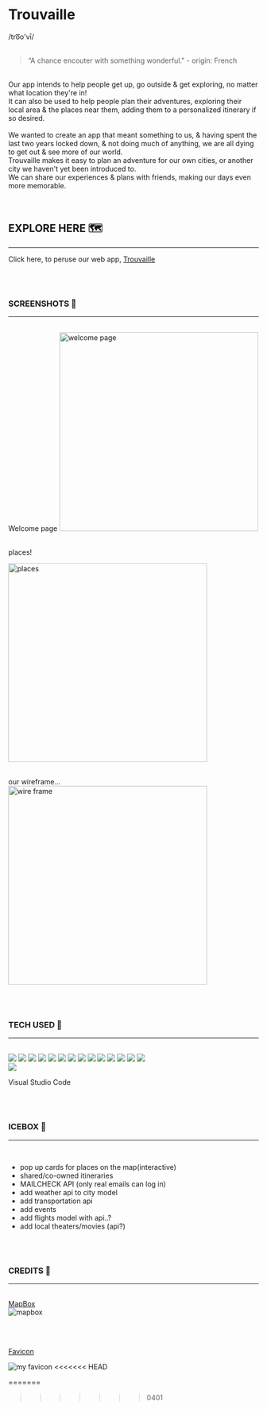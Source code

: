 # Trouvaille 

/tro͞o'vī/
<br>
<br>

> “A chance encouter with something wonderful." - origin: French  

<br>
Our app intends to help people get up, go outside & get exploring, no matter what location they're in! <br>
It can also be used to help people plan their adventures, exploring their local area & the places near them, adding them to a personalized itinerary if so desired.
<br>
<br>
We wanted to create an app that meant something to us, & having spent the last two years locked down, & not doing much of anything, we are all dying to get out & see more of our world.<br> Trouvaille makes it easy to plan an adventure for our own cities, or another city we haven't yet been introduced to. 
<br>
We can share our experiences & plans with friends, making our days even more memorable.
<br>
<br>
<br>

## EXPLORE HERE  🗺
___________________

Click here, to peruse our web app, [Trouvaille](/https://trouvaille-by-wanderlust.netlify.app)

<br>
<br>

### SCREENSHOTS 📸 
___________
<br>
Welcome page


<img src ="https://imgur.com/QTJIyQ6.png" alt="welcome page" width="400"/>
<br>
<br>

places!



<img src ="https://imgur.com/3ydJsiO.png" alt="places" width="400"/>
<br>
<br>


our wireframe...
<br>
<img src ="https://imgur.com/Yy7n3Wd.png" alt="wire frame" width="400"/>


<br>
<br>


### TECH USED 🥾
________________


<br>
 <img src="https://img.shields.io/badge/React-20232A?style=for-the-badge&logo=react&logoColor=61DAFB">
 <img src="https://img.shields.io/badge/Tailwind_CSS-38B2AC?style=for-the-badge&logo=tailwind-css&logoColor=white">
 <img src="https://img.shields.io/badge/HTML5-E34F26?style=for-the-badge&logo=html5&logoColor=white">
 <img src="https://img.shields.io/badge/CSS3-1572B6?style=for-the-badge&logo=css3&logoColor=white">
 <img src="https://img.shields.io/badge/JavaScript-F7DF1E?style=for-the-badge&logo=javascript&logoColor=black">
 <img src="https://img.shields.io/badge/Bootstrap-563D7C?style=for-the-badge&logo=bootstrap&logoColor=white">
 <img src="https://img.shields.io/badge/iOS-000000?style=for-the-badge&logo=ios&logoColor=white">
 <img src="https://img.shields.io/badge/GitHub-100000?style=for-the-badge&logo=github&logoColor=white">

 <img src="https://img.shields.io/badge/Apple-MacBook_Pro_2012-999999?style=for-the-badge&logo=apple&logoColor=white"> 
 <img src="https://img.shields.io/badge/Node.js-43853D?style=for-the-badge&logo=node.js&logoColor=white">
 <img src="https://img.shields.io/badge/Express.js-404D59?style=for-the-badge">
 <img src="https://img.shields.io/badge/MongoDB-4EA94B?style=for-the-badge&logo=mongodb&logoColor=white">
 
 <img src="https://img.shields.io/badge/Netlify-00C7B7?style=for-the-badge&logo=netlify&logoColor=white">
 <img src="https://img.shields.io/badge/Microsoft_Azure-0089D6?style=for-the-badge&logo=microsoft-azure&logoColor=white">
 <br>
 <img src="https://img.shields.io/badge/Slack-4A154B?style=for-the-badge&logo=slack&logoColor=white">

 Visual Studio Code<br>
 

<br>
<br>

### ICEBOX 🧳
___________________
<br>

- pop up cards for places on the map(interactive)
- shared/co-owned itineraries
- MAILCHECK API (only real emails can log in)
- add weather api to city model
- add transportation api
- add events
- add flights model with api..?
- add local theaters/movies (api?)
<br>
<br>

### CREDITS 🌅
______________________________

<br>[MapBox](https://www.mapbox.com/)<br>
![mapbox](/trouvaille-front-end/public/mapbox.png)

<br>
<br>

[Favicon]()

![my favicon](/trouvaille-front-end/public/favicon.png)
<<<<<<< HEAD

=======
>>>>>>> 0401

